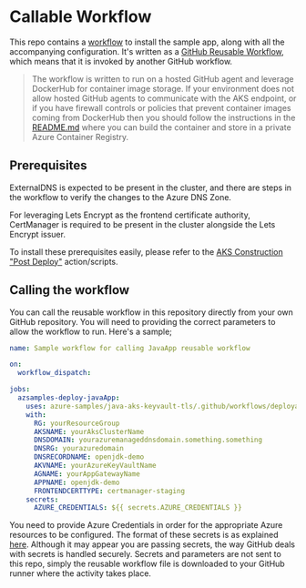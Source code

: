 # Callable Workflow

This repo contains a [workflow](.github\workflows\deployapp.yml) to install the sample app, along with all the accompanying configuration.
It's written as a [GitHub Reusable Workflow](https://docs.github.com/en/actions/using-workflows/reusing-workflows), which means that it is invoked by another GitHub workflow.

> The workflow is written to run on a hosted GitHub agent and leverage DockerHub for container image storage. If your environment does not allow hosted GitHub agents to communicate with the AKS endpoint, or if you have firewall controls or policies that prevent container images coming from DockerHub then you should follow the instructions in the [README.md](readme.md) where you can build the container and store in a private Azure Container Registry.

## Prerequisites

ExternalDNS is expected to be present in the cluster, and there are steps in the workflow to verify the changes to the Azure DNS Zone.

For leveraging Lets Encrypt as the frontend certificate authority, CertManager is required to be present in the cluster alongside the Lets Encrypt issuer.

To install these prerequisites easily, please refer to the [AKS Construction "Post Deploy"](https://github.com/Azure/Aks-Construction/blob/gb-certmanagerrefactor/.github/workflows/PostDeploy.yml) action/scripts.

## Calling the workflow

You can call the reusable workflow in this repository directly from your own GitHub repository.
You will need to providing the correct parameters to allow the workflow to run. Here's a sample;

```yaml
name: Sample workflow for calling JavaApp reusable workflow

on:
  workflow_dispatch:

jobs:
  azsamples-deploy-javaApp:
    uses: azure-samples/java-aks-keyvault-tls/.github/workflows/deployapp.yml@1.0-preview
    with:
      RG: yourResourceGroup
      AKSNAME: yourAksClusterName
      DNSDOMAIN: yourazuremanageddnsdomain.something.something
      DNSRG: yourazuredomain
      DNSRECORDNAME: openjdk-demo
      AKVNAME: yourAzureKeyVaultName
      AGNAME: yourAppGatewayName
      APPNAME: openjdk-demo
      FRONTENDCERTTYPE: certmanager-staging
    secrets:
      AZURE_CREDENTIALS: ${{ secrets.AZURE_CREDENTIALS }}
```

You need to provide Azure Credentials in order for the appropriate Azure resources to be configured. The format of these secrets is as explained [here](https://github.com/Azure/login#configure-a-service-principal-with-a-secret).
Although it may appear you are passing secrets, the way GitHub deals with secrets is handled securely. Secrets and parameters are not sent to this repo, simply the reusable workflow file is downloaded to your GitHub runner where the activity takes place.
